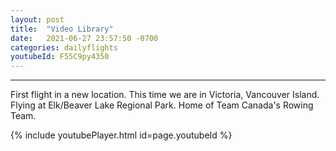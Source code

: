 ```yaml
---
layout: post
title:  "Video Library"
date:   2021-06-27 23:57:50 -0700
categories: dailyflights
youtubeId: F55C9py4350
---
```

---
First flight in a new location. This time we are in Victoria, Vancouver Island. Flying at Elk/Beaver Lake Regional Park. Home of Team Canada's Rowing Team.

{% include youtubePlayer.html id=page.youtubeId %}

